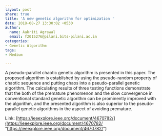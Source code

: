 ```yaml
---
layout: post
share: true
title: 'A new genetic algorithm for optimization '
date: 2018-08-27 13:30:02 +0530
author:
  name: Aakriti Agrawal
  email: f2015276@pilani.bits-pilani.ac.in
categories:
- Genetic Algorithm
tags:
- Medium

---
```

A pseudo-parallel chaotic genetic algorithm is presented in this paper. The proposed algorithm is established by using the pseudo-random property of chaotic sequence and putting chaos into a pseudo-parallel genetic algorithm. The calculating results of three testing functions demonstrate that the both of the premature phenomenon and the slow convergence in conventional standard genetic algorithm can be prominently improved with the algorithm, and the presented algorithm is also superior to the pseudo-parallel genetic algorithms in the aspect of avoiding premature.

Link: [https://ieeexplore.ieee.org/document/4670782/](https://ieeexplore.ieee.org/document/4670782/ "https://ieeexplore.ieee.org/document/4670782/")
